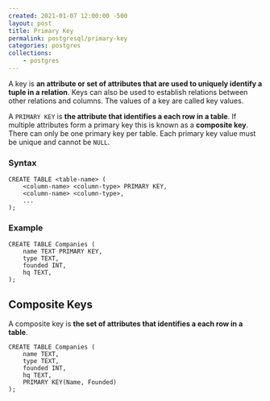 ```yaml
---
created: 2021-01-07 12:00:00 -500
layout: post
title: Primary Key
permalink: postgresql/primary-key
categories: postgres
collections: 
    - postgres
---
```


A key is **an attribute or set of attributes that are used to uniquely identify a tuple in a relation**.
Keys can also be used to establish relations between other relations and columns. 
The values of a key are called key values.

A ```PRIMARY KEY``` is **the attribute that identifies a each row in a table**.
If multiple attributes form a primary key this is known as a **composite key**. 
There can only be one primary key per table. Each primary key value must be unique and cannot be ```NULL```.

### Syntax

```https
CREATE TABLE <table-name> (
    <column-name> <column-type> PRIMARY KEY,
    <column-name> <column-type>,
    ...
);
```

### Example

```https
CREATE TABLE Companies (
    name TEXT PRIMARY KEY,
    type TEXT,
    founded INT,
    hq TEXT,
);
```

<h2 id="composite-key">Composite Keys</h2>

A composite key is **the set of attributes that identifies a each row in a table**.

```https
CREATE TABLE Companies (
    name TEXT,
    type TEXT,
    founded INT,
    hq TEXT,
    PRIMARY KEY(Name, Founded)
);
```
